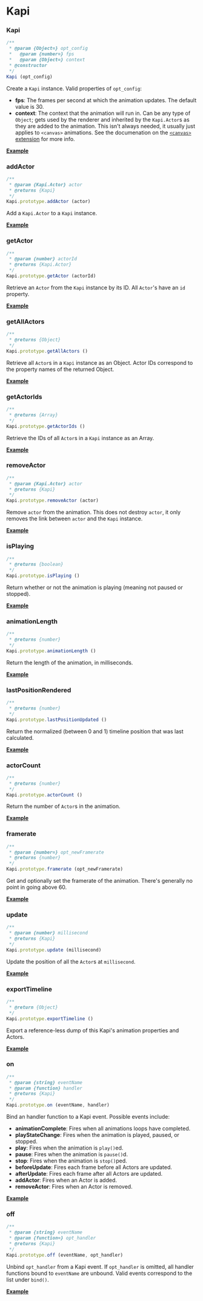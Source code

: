 # Kapi

### Kapi ###

````javascript
/**
 * @param {Object=} opt_config
 *   @param {number=} fps
 *   @param {Object=} context
 * @constructor
 */
Kapi (opt_config)
````

Create a `Kapi` instance.  Valid  properties of `opt_config`:

  * __fps__: The frames per second at which the animation updates.  The default
  value is 30.
  * __context__: The context that the animation will run in.  Can be any type
  of `Object`; gets used by the renderer and inherited by the `Kapi.Actor`s as
  they are added to the animation.  This isn't always needed, it usually just
  applies to `<canvas>` animations.  See the documenation on the
  [`<canvas>` extension](https://github.com/jeremyckahn/rekapi/tree/master/ext/canvas)
  for more info.

__[Example](examples/kapi.html)__


### addActor

````javascript
/**
 * @param {Kapi.Actor} actor
 * @returns {Kapi}
 */
Kapi.prototype.addActor (actor)
````

Add a `Kapi.Actor` to a `Kapi` instance.

__[Example](examples/add_actor.html)__


### getActor

````javascript
/**
 * @param {number} actorId
 * @returns {Kapi.Actor}
 */
Kapi.prototype.getActor (actorId)
````

Retrieve an `Actor` from the `Kapi` instance by its ID.  All `Actor`'s have an
`id` property.

__[Example](examples/get_actor.html)__


### getAllActors

````javascript
/**
 * @returns {Object}
 */
Kapi.prototype.getAllActors ()
````

Retrieve all `Actor`s in a `Kapi` instance as an Object.  Actor IDs correspond
to the property names of the returned Object.

__[Example](examples/get_all_actors.html)__


### getActorIds

````javascript
/**
 * @returns {Array}
 */
Kapi.prototype.getActorIds ()
````

Retrieve the IDs of all `Actor`s in a `Kapi` instance as an Array.

__[Example](examples/get_actor_ids.html)__


### removeActor

````javascript
/**
 * @param {Kapi.Actor} actor
 * @returns {Kapi}
 */
Kapi.prototype.removeActor (actor)
````

Remove `actor` from the animation.  This does not destroy `actor`, it only
removes the link between `actor` and the `Kapi` instance.

__[Example](examples/remove_actor.html)__


### isPlaying

````javascript
/**
 * @returns {boolean}
 */
Kapi.prototype.isPlaying ()
````

Return whether or not the animation is playing (meaning not paused or stopped).

__[Example](examples/is_playing.html)__


### animationLength

````javascript
/**
 * @returns {number}
 */
Kapi.prototype.animationLength ()
````

Return the length of the animation, in milliseconds.

__[Example](examples/animation_length.html)__


### lastPositionRendered

````javascript
/**
 * @returns {number}
 */
Kapi.prototype.lastPositionUpdated ()
````

Return the normalized (between 0 and 1) timeline position that was last
calculated.

__[Example](examples/last_position_rendered.html)__


### actorCount

````javascript
/**
 * @returns {number}
 */
Kapi.prototype.actorCount ()
````

Return the number of `Actor`s in the animation.

__[Example](examples/actor_count.html)__


### framerate

````javascript
/**
 * @param {number=} opt_newFramerate
 * @returns {number}
 */
Kapi.prototype.framerate (opt_newFramerate)
````

Get and optionally set the framerate of the animation.  There's generally no
point in going above 60.

__[Example](examples/framerate.html)__


### update

````javascript
/**
 * @param {number} millisecond
 * @returns {Kapi}
 */
Kapi.prototype.update (millisecond)
````

Update the position of all the `Actor`s at `millisecond`.

__[Example](examples/update.html)__


### exportTimeline

````javascript
/**
 * @return {Object}
 */
Kapi.prototype.exportTimeline ()
````
Export a reference-less dump of this Kapi's animation properties and Actors.

__[Example](examples/export_timeline.html)__


### on

````javascript
/**
 * @param {string} eventName
 * @param {function} handler
 * @returns {Kapi}
 */
Kapi.prototype.on (eventName, handler)
````

Bind an handler function to a Kapi event.  Possible events include:

  * __animationComplete__: Fires when all animations loops have completed.
  * __playStateChange__: Fires when the animation is played, paused, or
  stopped.
  * __play__: Fires when the animation is `play()`ed.
  * __pause__: Fires when the animation is `pause()`d.
  * __stop__: Fires when the animation is `stop()`ped.
  * __beforeUpdate__: Fires each frame before all Actors are updated.
  * __afterUpdate__: Fires each frame after all Actors are updated.
  * __addActor__: Fires when an Actor is added.
  * __removeActor__: Fires when an Actor is removed.

__[Example](examples/bind.html)__


### off

````javascript
/**
 * @param {string} eventName
 * @param {function=} opt_handler
 * @returns {Kapi}
 */
Kapi.prototype.off (eventName, opt_handler)
````

Unbind `opt_handler` from a Kapi event.  If `opt_handler` is omitted, all
handler functions bound to `eventName` are unbound.  Valid events correspond to
the list under `bind()`.

__[Example](examples/unbind.html)__

